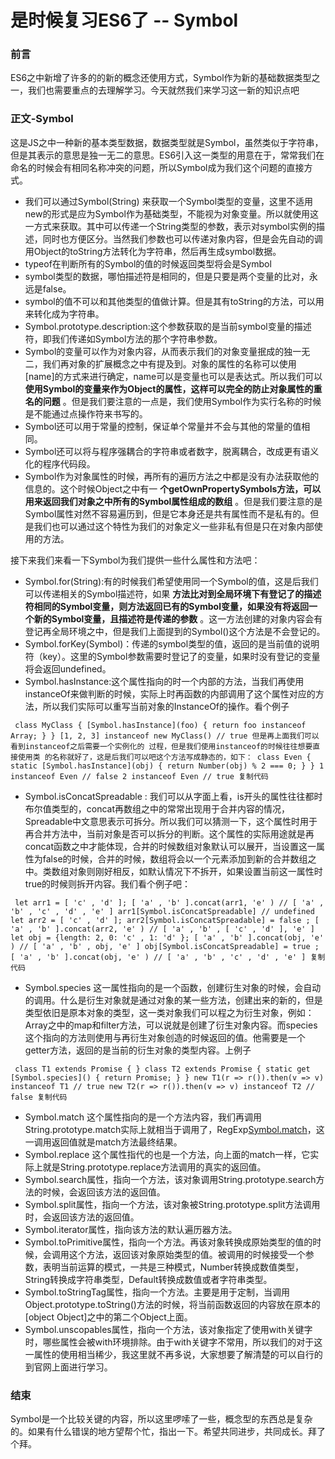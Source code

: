 # 是时候复习ES6了 -- Symbol #

### 前言 ###

ES6之中新增了许多的的新的概念还使用方式，Symbol作为新的基础数据类型之一，我们也需要重点的去理解学习。今天就然我们来学习这一新的知识点吧

### 正文-Symbol ###

这是JS之中一种新的基本类型数据，数据类型就是Symbol，虽然类似于字符串，但是其表示的意思是独一无二的意思。ES6引入这一类型的用意在于，常常我们在命名的时候会有相同名称冲突的问题，所以Symbol成为我们这个问题的直接方式。

* 我们可以通过Symbol(String) 来获取一个Symbol类型的变量，这里不适用new的形式是应为Symbol作为基础类型，不能视为对象变量。所以就使用这一方式来获取。其中可以传递一个String类型的参数，表示对symbol实例的描述，同时也方便区分。当然我们参数也可以传递对象内容，但是会先自动的调用Object的toString方法转化为字符串，然后再生成symbol数据。
* typeof在判断所有的Symbol的值的时候返回类型将会是Symbol
* symbol类型的数据，哪怕描述符是相同的，但是只要是两个变量的比对，永远是false。
* symbol的值不可以和其他类型的值做计算。但是其有toString的方法，可以用来转化成为字符串。
* Symbol.prototype.description:这个参数获取的是当前symbol变量的描述符，即我们传递如Symbol方法的那个字符串参数。
* Symbol的变量可以作为对象内容，从而表示我们的对象变量抿成的独一无二，我们再对象的扩展概念之中有提及到。对象的属性的名称可以使用[name]的方式来进行确定，name可以是变量也可以是表达式。所以我们可以 **使用Symbol的变量来作为Object的属性，这样可以完全的防止对象属性的重名的问题** 。但是我们要注意的一点是，我们使用Symbol作为实行名称的时候是不能通过点操作符来书写的。
* Symbol还可以用于常量的控制，保证单个常量并不会与其他的常量的值相同。
* Symbol还可以将与程序强耦合的字符串或者数字，脱离耦合，改成更有语义化的程序代码段。
* Symbol作为对象属性的时候，再所有的遍历方法之中都是没有办法获取他的信息的。这个时候Object之中有一 **个getOwnPropertySymbols方法，可以用来返回我们对象之中所有的Symbol属性组成的数组** 。但是我们要注意的是Symbol属性对然不容易遍历到，但是它本身还是共有属性而不是私有的。但是我们也可以通过这个特性为我们的对象定义一些非私有但是只在对象内部使用的方法。

接下来我们来看一下Symbol为我们提供一些什么属性和方法吧：

* Symbol.for(String):有的时候我们希望使用同一个Symbol的值，这是后我们可以传递相关的Symbol描述符，如果 **方法比对到全局环境下有登记了的描述符相同的Symbol变量，则方法返回已有的Symbol变量，如果没有将返回一个新的Symbol变量，且描述符是传递的参数** 。这一方法创建的对象内容会有登记再全局环境之中，但是我们上面提到的Symbol()这个方法是不会登记的。
* Symbol.forKey(Symbol)：传递的symbol类型的值，返回的是当前值的说明符（key）。这里的Symbol参数需要时登记了的变量，如果时没有登记的变量将会返回undefined。
* Symbol.hasInstance:这个属性指向的时一个内部的方法，当我们再使用instanceOf来做判断的时候，实际上时再函数的内部调用了这个属性对应的方法，所以我们实际可以重写当前对象的InstanceOf的操作。看个例子

` class MyClass { [Symbol.hasInstance](foo) { return foo instanceof Array; } } [1, 2, 3] instanceof new MyClass() // true 但是再上面我们可以看到instanceof之后需要一个实例化的 过程，但是我们使用instanceof的时候往往想要直接使用类 的名称就好了，这是后我们可以吧这个方法写成静态的，如下： class Even { static [Symbol.hasInstance](obj) { return Number(obj) % 2 === 0; } } 1 instanceof Even // false 2 instanceof Even // true 复制代码`

* Symbol.isConcatSpreadable : 我们可以从字面上看，is开头的属性往往都时布尔值类型的，concat再数组之中的常常出现用于合并内容的情况，Spreadable中文意思表示可拆分。所以我们可以猜测一下，这个属性时用于再合并方法中，当前对象是否可以拆分的判断。这个属性的实际用途就是再concat函数之中才能体现，合并的时候数组对象默认可以展开，当设置这一属性为false的时候，合并的时候，数组将会以一个元素添加到新的合并数组之中。类数组对象则刚好相反，如默认情况下不拆开，如果设置当前这一属性时true的时候则拆开内容。我们看个例子吧：

` let arr1 = [ 'c' , 'd' ]; [ 'a' , 'b' ].concat(arr1, 'e' ) // [ 'a' , 'b' , 'c' , 'd' , 'e' ] arr1[Symbol.isConcatSpreadable] // undefined let arr2 = [ 'c' , 'd' ]; arr2[Symbol.isConcatSpreadable] = false ; [ 'a' , 'b' ].concat(arr2, 'e' ) // [ 'a' , 'b' , [ 'c' , 'd' ], 'e' ] let obj = {length: 2, 0: 'c' , 1: 'd' }; [ 'a' , 'b' ].concat(obj, 'e' ) // [ 'a' , 'b' , obj, 'e' ] obj[Symbol.isConcatSpreadable] = true ; [ 'a' , 'b' ].concat(obj, 'e' ) // [ 'a' , 'b' , 'c' , 'd' , 'e' ] 复制代码`

* Symbol.species 这一属性指向的是一个函数，创建衍生对象的时候，会自动的调用。什么是衍生对象就是通过对象的某一些方法，创建出来的新的，但是类型依旧是原本对象的类型，这一类对象我们可以程之为衍生对象，例如：Array之中的map和filter方法，可以说就是创建了衍生对象内容。而species这个指向的方法则使用与再衍生对象创造的时候返回的值。他需要是一个getter方法，返回的是当前的衍生对象的类型内容。上例子

` class T1 extends Promise { } class T2 extends Promise { static get [Symbol.species]() { return Promise; } } new T1(r => r()).then(v => v) instanceof T1 // true new T2(r => r()).then(v => v) instanceof T2 // false 复制代码`

* Symbol.match 这个属性指向的是一个方法内容，我们再调用String.prototype.match实际上就相当于调用了，RegExp[Symbol.match](this)，这一调用返回值就是match方法最终结果。
* Symbol.replace 这个属性指代的也是一个方法，向上面的match一样，它实际上就是String.prototype.replace方法调用的真实的返回值。
* Symbol.search属性，指向一个方法，该对象调用String.prototype.search方法的时候，会返回该方法的返回值。
* Symbol.split属性，指向一个方法，该对象被String.prototype.split方法调用时，会返回该方法的返回值。
* Symbol.iterator属性，指向该方法的默认遍历器方法。
* Symbol.toPrimitive属性，指向一个方法。再该对象转换成原始类型的值的时候，会调用这个方法，返回该对象原始类型的值。被调用的时候接受一个参数，表明当前运算的模式，一共是三种模式，Number转换成数值类型，String转换成字符串类型，Default转换成数值或者字符串类型。
* Symbol.toStringTag属性，指向一个方法。主要是用于定制，当调用Object.prototype.toString()方法的时候，将当前函数返回的内容放在原本的[object Object]之中的第二个Object上面。
* Symbol.unscopables属性，指向一个方法，该对象指定了使用with关键字时，哪些属性会被with环境排除。由于with关键字不常用，所以我们的对于这一属性的使用相当稀少，我这里就不再多说，大家想要了解清楚的可以自行的到官网上面进行学习。

### 结束 ###

Symbol是一个比较关键的内容，所以这里啰嗦了一些，概念型的东西总是复杂的。如果有什么错误的地方望帮个忙，指出一下。希望共同进步，共同成长。拜了个拜。